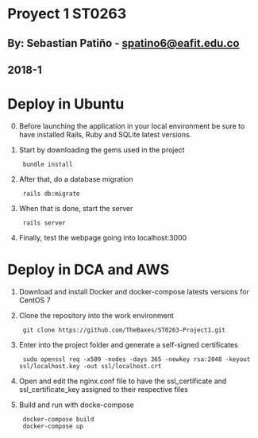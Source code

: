 # Proyect 1 ST0263
## By: Sebastian Patiño - spatino6@eafit.edu.co
## 2018-1

# Deploy in Ubuntu
0. Before launching the application in your local environment be sure to have installed Rails, Ruby and SQLite latest versions.

1. Start by downloading the gems used in the project
  
        bundle install

2. After that, do a database migration

        rails db:migrate

3. When that is done, start the server

        rails server
4. Finally, test the webpage going into localhost:3000


# Deploy in DCA and AWS

1. Download and install Docker and docker-compose latests versions for CentOS 7

2. Clone the repository into the work environment

        git clone https://github.com/TheBaxes/ST0263-Project1.git

3. Enter into the project folder and generate a self-signed certificates

        sudo openssl req -x509 -nodes -days 365 -newkey rsa:2048 -keyout ssl/localhost.key -out ssl/localhost.crt
        
4. Open and edit the nginx.conf file to have the ssl_certificate and ssl_certificate_key assigned to their respective files

5. Build and run with docke-compose
        
        docker-compose build
        docker-compose up

